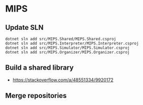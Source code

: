 # MIPS

## Update SLN

```
dotnet sln add src/MIPS.Shared/MIPS.Shared.csproj
dotnet sln add src/MIPS.Interpreter/MIPS.Interpreter.csproj
dotnet sln add src/MIPS.Simulator/MIPS.Simulator.csproj
dotnet sln add src/MIPS.Organizer/MIPS.Organizer.csproj
```

## Build a shared library

- <https://stackoverflow.com/a/48551334/9920172>

## Merge repositories

